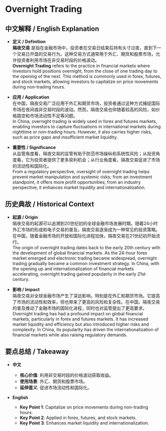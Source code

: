 # Overnight Trading

## 中文解释 / English Explanation

* **定义 / Definition**  
  **隔夜交易** 是指在金融市场中，投资者在交易日结束后持有头寸过夜，直到下一个交易日开盘的交易行为。这种交易方式通常用于外汇、期货和股票市场，允许投资者利用市场在非交易时段的价格波动。  
  **Overnight Trading** refers to the practice in financial markets where investors hold positions overnight, from the close of one trading day to the opening of the next. This method is commonly used in forex, futures, and stock markets, allowing investors to capitalize on price movements during non-trading hours.

* **应用 / Application**  
  在中国，隔夜交易广泛应用于外汇和期货市场，投资者通过这种方式捕捉国际市场在夜间或非交易时段的波动。然而，隔夜交易也伴随着较高的风险，如价格跳空和市场流动性不足等问题。  
  In China, overnight trading is widely used in forex and futures markets, enabling investors to capture fluctuations in international markets during nighttime or non-trading hours. However, it also carries higher risks, such as price gaps and insufficient market liquidity.

* **重要性 / Significance**  
  从监管角度看，隔夜交易的监管有助于防范市场操纵和系统性风险；从投资角度看，它为投资者提供了更多获利机会；从行业角度看，隔夜交易促进了市场的流动性和国际化。  
  From a regulatory perspective, oversight of overnight trading helps prevent market manipulation and systemic risks; from an investment standpoint, it offers more profit opportunities; from an industry perspective, it enhances market liquidity and internationalization.

## 历史典故 / Historical Context

* **起源 / Origin**  
  隔夜交易的起源可以追溯到20世纪初的全球金融市场发展时期。随着24小时外汇市场的形成和电子交易的普及，隔夜交易逐渐成为一种常见的投资策略。在中国，随着金融市场的开放和国际化进程加快，隔夜交易在21世纪初开始流行。  
  The origin of overnight trading dates back to the early 20th century with the development of global financial markets. As the 24-hour forex market emerged and electronic trading became widespread, overnight trading gradually became a common investment strategy. In China, with the opening up and internationalization of financial markets accelerating, overnight trading gained popularity in the early 21st century.

* **影响 / Impact**  
  隔夜交易对全球金融市场产生了深远影响，特别是在外汇和期货市场。它提高了市场的流动性和效率，但也带来了更高的风险和复杂性。在中国，隔夜交易的普及推动了金融市场的国际化进程，同时也对监管提出了更高要求。  
  Overnight trading has had a profound impact on global financial markets, particularly in forex and futures markets. It has increased market liquidity and efficiency but also introduced higher risks and complexity. In China, its popularity has driven the internationalization of financial markets while also raising regulatory demands.

## 要点总结 / Takeaway

* **中文**  
  - **核心价值**: 利用非交易时段的价格波动获取收益。
  - **使用场景**: 外汇、期货和股票市场。
  - **延伸意义**: 促进市场流动性和国际化。

* **English**  
  - **Key Point 1**: Capitalize on price movements during non-trading hours.
  - **Key Point 2**: Applied in forex, futures, and stock markets.
  - **Key Point 3**: Enhances market liquidity and internationalization.